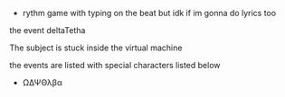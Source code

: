 - rythm game with typing on the beat but idk if im gonna do lyrics too



the event deltaTetha

The subject is stuck inside the virtual machine

the events are listed with special characters listed below

- ΩΔΨΘλβα
